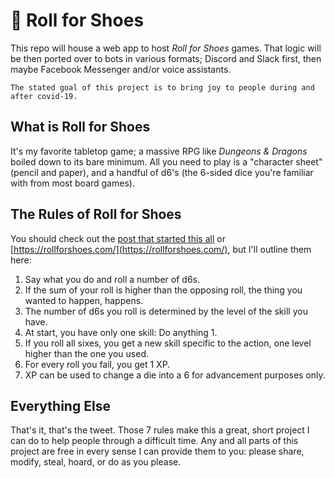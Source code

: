 # 🌱 Roll for Shoes

This repo will house a web app to host _Roll for Shoes_ games. That logic will be then ported over to bots in various formats; Discord and Slack first, then maybe Facebook Messenger and/or voice assistants.

`The stated goal of this project is to bring joy to people during and after covid-19.`

## What is Roll for Shoes

It's my favorite tabletop game; a massive RPG like _Dungeons & Dragons_ boiled down to its bare minimum. All you need to play is a "character sheet" (pencil and paper), and a handful of d6's (the 6-sided dice you're familiar with from most board games).

## The Rules of Roll for Shoes

You should check out the [post that started this all](http://story-games.com/forums/discussion/11348/microdungeons-i-roll-to-see-if-i-have-shoes-on) or [https://rollforshoes.com/](https://rollforshoes.com/), but I'll outline them here:

1. Say what you do and roll a number of d6s.
2. If the sum of your roll is higher than the opposing roll, the thing you wanted to happen, happens.
3. The number of d6s you roll is determined by the level of the skill you have.
4. At start, you have only one skill: Do anything 1.
5. If you roll all sixes, you get a new skill specific to the action, one level higher than the one you used.
6. For every roll you fail, you get 1 XP.
7. XP can be used to change a die into a 6 for advancement purposes only.

## Everything Else

That's it, that's the tweet. Those 7 rules make this a great, short project I can do to help people through a difficult time. Any and all parts of this project are free in every sense I can provide them to you: please share, modify, steal, hoard, or do as you please.